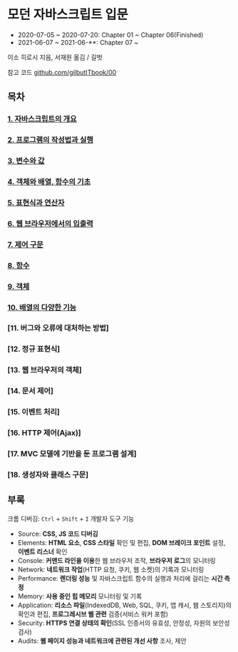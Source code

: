 # 모던 자바스크립트 입문

- 2020-07-05 ~ 2020-07-20: Chapter 01 ~ Chapter 06(Finished)
- 2021-06-07 ~ 2021-06-**: Chapter 07 ~ 

이소 히로시 지음, 서재원 옮김 / 길벗

참고 코드 [github.com/gilbutITbook/00](https://github.com/gilbutITbook/006960)

## 목차

### [1. 자바스크립트의 개요](./1장/1.%20자바스크립트의%20개요.md)
### [2. 프로그램의 작성법과 실행](./2장/2.%20프로그램의%20작성법과%20실행.md)
### [3. 변수와 값](./3장/3.%20변수와%20값.md)
### [4. 객체와 배열, 함수의 기초](./4장/4.%20객체와%20배열,%20함수의%20기초.md)
### [5. 표현식과 연산자](./5장/5.%20표현식과%20연산자.md)
### [6. 웹 브라우저에서의 입출력](./6장/6.%20웹%20브라우저에서의%20입출력.md)
### [7. 제어 구문](./7장/7.%20제어구문.md)
### [8. 함수](./8장/8.%20함수.md)
### [9. 객체](./9장/9.%20객체.md)
### [10. 배열의 다양한 기능](./10장/10.%20배열의%20다양한%20기능.md)
### [11. 버그와 오류에 대처하는 방법]
### [12. 정규 표현식]
### [13. 웹 브라우저의 객체]
### [14. 문서 제어]
### [15. 이벤트 처리]
### [16. HTTP 제어(Ajax)]
### [17. MVC 모델에 기반을 둔 프로그램 설계]
### [18. 생성자와 클래스 구문]

## 부록

크롬 디버깅: `Ctrl` + `Shift` + `I`
개발자 도구 기능
- Source: **CSS, JS 코드 디버깅**
- Elements: **HTML 요소**, **CSS 스타일** 확인 및 편집, **DOM 브레이크 포인트** 설정, **이벤트 리스너** 확인
- Console: **커맨드 라인을 이용**한 웹 브라우저 조작, **브라우저 로그**의 모니터링
- Network: **네트워크 작업**(HTTP 요청, 쿠키, 웹 소켓)의 기록과 모니터링
- Performance: **렌더링 성능** 및 자바스크립트 함수의 실행과 처리에 걸리는 **시간 측정**
- Memory: **사용 중인 힙 메모리** 모니터링 및 기록
- Application: **리소스 파일**(IndexedDB, Web, SQL, 쿠키, 앱 캐시, 웹 스토리지)의 확인과 편집, **프로그레시브 웹 관련** 검증(서비스 워커 포함)
- Security: **HTTPS 연결 상태의 확인**(SSL 인증서의 유효성, 안정성, 자원의 보안성 검사)
- Audits: **웹 페이지 성능과 네트워크에 관련된 개선 사항** 조사, 제안
